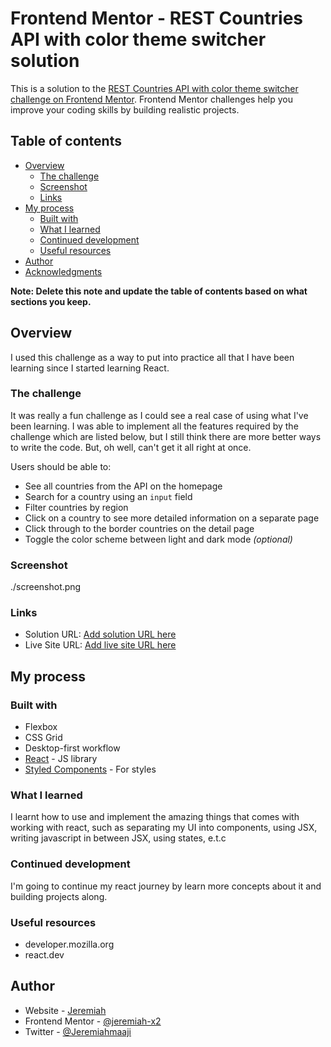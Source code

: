 # Frontend Mentor - REST Countries API with color theme switcher solution

This is a solution to the [REST Countries API with color theme switcher challenge on Frontend Mentor](https://www.frontendmentor.io/challenges/rest-countries-api-with-color-theme-switcher-5cacc469fec04111f7b848ca). Frontend Mentor challenges help you improve your coding skills by building realistic projects.

## Table of contents

- [Overview](#overview)
  - [The challenge](#the-challenge)
  - [Screenshot](#screenshot)
  - [Links](#links)
- [My process](#my-process)
  - [Built with](#built-with)
  - [What I learned](#what-i-learned)
  - [Continued development](#continued-development)
  - [Useful resources](#useful-resources)
- [Author](#author)
- [Acknowledgments](#acknowledgments)

**Note: Delete this note and update the table of contents based on what sections you keep.**

## Overview
I used this challenge as a way to put into practice all that I have been learning since I started learning React.

### The challenge

It was really a fun challenge as I could see a real case of using what I've been learning. I was able to implement all the features required by the challenge which are listed below, but I still think there are more better ways to write the code. But, oh well, can't get it all right at once.

Users should be able to:

- See all countries from the API on the homepage
- Search for a country using an `input` field
- Filter countries by region
- Click on a country to see more detailed information on a separate page
- Click through to the border countries on the detail page
- Toggle the color scheme between light and dark mode *(optional)*

### Screenshot

./screenshot.png

### Links

- Solution URL: [Add solution URL here](https://your-solution-url.com)
- Live Site URL: [Add live site URL here](https://your-live-site-url.com)

## My process

### Built with

- Flexbox
- CSS Grid
- Desktop-first workflow
- [React](https://reactjs.org/) - JS library
- [Styled Components](https://styled-components.com/) - For styles

### What I learned

I learnt how to use and implement the amazing things that comes with working with react, such as separating my UI into components, using JSX, writing javascript in between JSX, using states, e.t.c

### Continued development

I'm going to continue my react journey by learn more concepts about it and building projects along.

### Useful resources

- developer.mozilla.org
- react.dev

## Author

- Website - [Jeremiah](https://rest-countries-hn4wvd8so-jeremiah-x2s-projects.vercel.app/)
- Frontend Mentor - [@jeremiah-x2](https://www.frontendmentor.io/profile/jeremiah-x2)
- Twitter - [@Jeremiahmaaji](https://www.twitter.com/Jeremiahmaaji)
